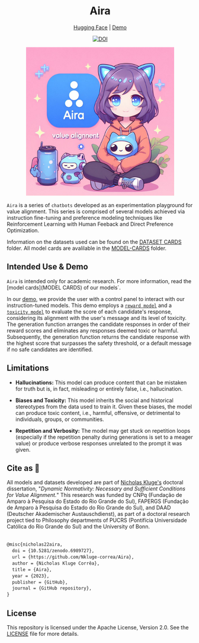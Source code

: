 <div align="center">

# Aira

[Hugging Face](https://huggingface.co/collections/nicholasKluge/aira-657db1563c65a5be2a02f51c) | [Demo](https://huggingface.co/spaces/nicholasKluge/Aira-Demo)

[![DOI](https://zenodo.org/badge/499891032.svg)](https://zenodo.org/badge/latestdoi/499891032)

<img src="./logo/aira-logo.jfif" alt="An image of a girl sitting close to a can bottle and a little blue robot toy. The name 'Aira' is written on the side of the girl." height="400">

</div>

`Aira` is a series of `chatbots` developed as an experimentation playground for value alignment. This series is comprised of several models achieved via instruction fine-tuning and preference modeling techniques like Reinforcement Learning with Human Feeback and Direct Preference Optimization.

Information on the datasets used can be found on the [DATASET CARDS](DATASET-CARDS) folder. All model cards are avalilable in the [MODEL-CARDS](MODEL-CARDS) folder.

## Intended Use & Demo

`Aira` is intended only for academic research. For more information, read the [model cards](MODEL CARDS) of our models`.

In our [demo](https://nkluge-correa.github.io/Aira/), we provide the user with a control panel to interact with our instruction-tuned models. This demo employs a [`reward model`](https://huggingface.co/nicholasKluge/RewardModel) and a [`toxicity model`](https://huggingface.co/nicholasKluge/ToxicityModel) to evaluate the score of each candidate's response, considering its alignment with the user's message and its level of toxicity. The generation function arranges the candidate responses in order of their reward scores and eliminates any responses deemed toxic or harmful. Subsequently, the generation function returns the candidate response with the highest score that surpasses the safety threshold, or a default message if no safe candidates are identified.

## Limitations

- **Hallucinations:** This model can produce content that can be mistaken for truth but is, in fact, misleading or entirely false, i.e., hallucination.

- **Biases and Toxicity:** This model inherits the social and historical stereotypes from the data used to train it. Given these biases, the model can produce toxic content, i.e., harmful, offensive, or detrimental to individuals, groups, or communities.

- **Repetition and Verbosity:** The model may get stuck on repetition loops (especially if the repetition penalty during generations is set to a meager value) or produce verbose responses unrelated to the prompt it was given.

## Cite as 🤗

All models and datasets developed are part of [Nicholas Kluge's](https://nkluge-correa.github.io/) doctoral dissertation, "_Dynamic Normativity: Necessary and Sufficient Conditions for Value Alignment._" This research was funded by CNPq (Fundação de Amparo à Pesquisa do Estado do Rio Grande do Sul), FAPERGS (Fundação de Amparo à Pesquisa do Estado do Rio Grande do Sul), and DAAD (Deutscher Akademischer Austauschdienst), as part of a doctoral research project tied to Philosophy departments of PUCRS (Pontifícia Universidade Católica do Rio Grande do Sul) and the University of Bonn.

```latex

@misc{nicholas22aira,
  doi = {10.5281/zenodo.6989727},
  url = {https://github.com/Nkluge-correa/Aira},
  author = {Nicholas Kluge Corrêa},
  title = {Aira},
  year = {2023},
  publisher = {GitHub},
  journal = {GitHub repository},
}

```

## License

This repository is licensed under the Apache License, Version 2.0. See the [LICENSE](LICENSE) file for more details.
